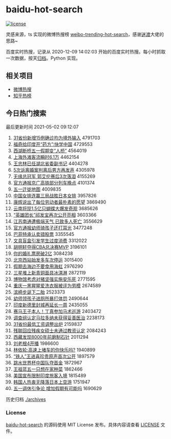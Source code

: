 # baidu-hot-search

[![license](https://img.shields.io/github/license/Arrackisarookie/baidu-hot-search)](https://github.com/Arrackisarookie/baidu-hot-search/blob/master/LICENSE)

灵感来源，ts 实现的微博热搜榜 [weibo-trending-hot-search](https://github.com/justjavac/weibo-trending-hot-search)，感谢[迷渡](https://github.com/justjavac)大佬的思路~

百度实时热搜，记录从 2020-12-09 14:02:03 开始的百度实时热搜。每小时抓取一次数据，按天[归档](./archives)。Python 实现。

## 相关项目
+ [微博热搜](https://github.com/Arrackisarookie/weibo-hot-search)
+ [知乎热榜](https://github.com/Arrackisarookie/zhihu-top-search)

## 今日热门搜索

<!-- Rank Begin -->

最后更新时间 2021-05-02 09:12:07

1. [31省份新增15例确诊均为境外输入](http://www.baidu.com/baidu?cl=3&tn=SE_baiduhomet8_jmjb7mjw&rsv_dl=fyb_top&fr=top1000&wd=31%CA%A1%B7%DD%D0%C2%D4%F615%C0%FD%C8%B7%D5%EF%BE%F9%CE%AA%BE%B3%CD%E2%CA%E4%C8%EB) 4791703
1. [福奇给印度开“药方”:快学中国](http://www.baidu.com/baidu?cl=3&tn=SE_baiduhomet8_jmjb7mjw&rsv_dl=fyb_top&fr=top1000&wd=%B8%A3%C6%E6%B8%F8%D3%A1%B6%C8%BF%AA%A1%B0%D2%A9%B7%BD%A1%B1%3A%BF%EC%D1%A7%D6%D0%B9%FA) 4729553
1. [西湖断桥五一假期变“人桥”](http://www.baidu.com/baidu?cl=3&tn=SE_baiduhomet8_jmjb7mjw&rsv_dl=fyb_top&fr=top1000&wd=%CE%F7%BA%FE%B6%CF%C7%C5%CE%E5%D2%BB%BC%D9%C6%DA%B1%E4%A1%B0%C8%CB%C7%C5%A1%B1) 4564019
1. [上海外滩客流瞬时6.1万](http://www.baidu.com/baidu?cl=3&tn=SE_baiduhomet8_jmjb7mjw&rsv_dl=fyb_top&fr=top1000&wd=%C9%CF%BA%A3%CD%E2%CC%B2%BF%CD%C1%F7%CB%B2%CA%B16.1%CD%F2) 4462154
1. [王忠林已任湖北省委副书记](http://www.baidu.com/baidu?cl=3&tn=SE_baiduhomet8_jmjb7mjw&rsv_dl=fyb_top&fr=top1000&wd=%CD%F5%D6%D2%C1%D6%D2%D1%C8%CE%BA%FE%B1%B1%CA%A1%CE%AF%B8%B1%CA%E9%BC%C7) 4404278
1. [5次诉离婚案判离后男方再发声](http://www.baidu.com/baidu?cl=3&tn=SE_baiduhomet8_jmjb7mjw&rsv_dl=fyb_top&fr=top1000&wd=5%B4%CE%CB%DF%C0%EB%BB%E9%B0%B8%C5%D0%C0%EB%BA%F3%C4%D0%B7%BD%D4%D9%B7%A2%C9%F9) 4305978
1. [无缘总冠军 郭艾伦赛后3次落泪](http://www.baidu.com/baidu?cl=3&tn=SE_baiduhomet8_jmjb7mjw&rsv_dl=fyb_top&fr=top1000&wd=%CE%DE%D4%B5%D7%DC%B9%DA%BE%FC%20%B9%F9%B0%AC%C2%D7%C8%FC%BA%F33%B4%CE%C2%E4%C0%E1) 4155269
1. [官方通报京广高铁部分列车晚点](http://www.baidu.com/baidu?cl=3&tn=SE_baiduhomet8_jmjb7mjw&rsv_dl=fyb_top&fr=top1000&wd=%B9%D9%B7%BD%CD%A8%B1%A8%BE%A9%B9%E3%B8%DF%CC%FA%B2%BF%B7%D6%C1%D0%B3%B5%CD%ED%B5%E3) 4101374
1. [五一迁徙地图](http://www.baidu.com/baidu?cl=3&tn=SE_baiduhomet8_jmjb7mjw&rsv_dl=fyb_top&fr=top1000&wd=%CE%E5%D2%BB%C7%A8%E1%E3%B5%D8%CD%BC) 4009835
1. [中国女排连赢三局战胜日本女排](http://www.baidu.com/baidu?cl=3&tn=SE_baiduhomet8_jmjb7mjw&rsv_dl=fyb_top&fr=top1000&wd=%D6%D0%B9%FA%C5%AE%C5%C5%C1%AC%D3%AE%C8%FD%BE%D6%D5%BD%CA%A4%C8%D5%B1%BE%C5%AE%C5%C5) 3957826
1. [康辉说出了每位劳动者最朴素的愿望](http://www.baidu.com/baidu?cl=3&tn=SE_baiduhomet8_jmjb7mjw&rsv_dl=fyb_top&fr=top1000&wd=%BF%B5%BB%D4%CB%B5%B3%F6%C1%CB%C3%BF%CE%BB%C0%CD%B6%AF%D5%DF%D7%EE%C6%D3%CB%D8%B5%C4%D4%B8%CD%FB) 3869490
1. [云南将现1.5亿只蝴蝶大爆发奇观](http://www.baidu.com/baidu?cl=3&tn=SE_baiduhomet8_jmjb7mjw&rsv_dl=fyb_top&fr=top1000&wd=%D4%C6%C4%CF%BD%AB%CF%D61.5%D2%DA%D6%BB%BA%FB%B5%FB%B4%F3%B1%AC%B7%A2%C6%E6%B9%DB) 3685626
1. [“英雄团长”祁发宝再次公开亮相](http://www.baidu.com/baidu?cl=3&tn=SE_baiduhomet8_jmjb7mjw&rsv_dl=fyb_top&fr=top1000&wd=%A1%B0%D3%A2%D0%DB%CD%C5%B3%A4%A1%B1%C6%EE%B7%A2%B1%A6%D4%D9%B4%CE%B9%AB%BF%AA%C1%C1%CF%E0) 3603366
1. [江苏南通遭极端天气 已致多人死亡](http://www.baidu.com/baidu?cl=3&tn=SE_baiduhomet8_jmjb7mjw&rsv_dl=fyb_top&fr=top1000&wd=%BD%AD%CB%D5%C4%CF%CD%A8%D4%E2%BC%AB%B6%CB%CC%EC%C6%F8%20%D2%D1%D6%C2%B6%E0%C8%CB%CB%C0%CD%F6) 3556629
1. [官方通报幼师骑孩子还打耳光](http://www.baidu.com/baidu?cl=3&tn=SE_baiduhomet8_jmjb7mjw&rsv_dl=fyb_top&fr=top1000&wd=%B9%D9%B7%BD%CD%A8%B1%A8%D3%D7%CA%A6%C6%EF%BA%A2%D7%D3%BB%B9%B4%F2%B6%FA%B9%E2) 3477248
1. [巴菲特承认卖错股票](http://www.baidu.com/baidu?cl=3&tn=SE_baiduhomet8_jmjb7mjw&rsv_dl=fyb_top&fr=top1000&wd=%B0%CD%B7%C6%CC%D8%B3%D0%C8%CF%C2%F4%B4%ED%B9%C9%C6%B1) 3355545
1. [文具盲盒引发学生过度消费](http://www.baidu.com/baidu?cl=3&tn=SE_baiduhomet8_jmjb7mjw&rsv_dl=fyb_top&fr=top1000&wd=%CE%C4%BE%DF%C3%A4%BA%D0%D2%FD%B7%A2%D1%A7%C9%FA%B9%FD%B6%C8%CF%FB%B7%D1) 3312022
1. [胡明轩夺得CBA总决赛MVP](http://www.baidu.com/baidu?cl=3&tn=SE_baiduhomet8_jmjb7mjw&rsv_dl=fyb_top&fr=top1000&wd=%BA%FA%C3%F7%D0%F9%B6%E1%B5%C3CBA%D7%DC%BE%F6%C8%FCMVP) 3196101
1. [你的婚礼票房破2亿](http://www.baidu.com/baidu?cl=3&tn=SE_baiduhomet8_jmjb7mjw&rsv_dl=fyb_top&fr=top1000&wd=%C4%E3%B5%C4%BB%E9%C0%F1%C6%B1%B7%BF%C6%C62%D2%DA) 3084238
1. [北京西站始发多车次停运](http://www.baidu.com/baidu?cl=3&tn=SE_baiduhomet8_jmjb7mjw&rsv_dl=fyb_top&fr=top1000&wd=%B1%B1%BE%A9%CE%F7%D5%BE%CA%BC%B7%A2%B6%E0%B3%B5%B4%CE%CD%A3%D4%CB) 3015400
1. [假期去海边不要食用海虹](http://www.baidu.com/baidu?cl=3&tn=SE_baiduhomet8_jmjb7mjw&rsv_dl=fyb_top&fr=top1000&wd=%BC%D9%C6%DA%C8%A5%BA%A3%B1%DF%B2%BB%D2%AA%CA%B3%D3%C3%BA%A3%BA%E7) 2976290
1. [三星堆上新青铜面具冰淇淋](http://www.baidu.com/baidu?cl=3&tn=SE_baiduhomet8_jmjb7mjw&rsv_dl=fyb_top&fr=top1000&wd=%C8%FD%D0%C7%B6%D1%C9%CF%D0%C2%C7%E0%CD%AD%C3%E6%BE%DF%B1%F9%E4%BF%C1%DC) 2872119
1. [博物馆考虑对猪坚强实施安乐死](http://www.baidu.com/baidu?cl=3&tn=SE_baiduhomet8_jmjb7mjw&rsv_dl=fyb_top&fr=top1000&wd=%B2%A9%CE%EF%B9%DD%BF%BC%C2%C7%B6%D4%D6%ED%BC%E1%C7%BF%CA%B5%CA%A9%B0%B2%C0%D6%CB%C0) 2771595
1. [重庆一黑猩猩爱洗衣服被评为劳模](http://www.baidu.com/baidu?cl=3&tn=SE_baiduhomet8_jmjb7mjw&rsv_dl=fyb_top&fr=top1000&wd=%D6%D8%C7%EC%D2%BB%BA%DA%D0%C9%D0%C9%B0%AE%CF%B4%D2%C2%B7%FE%B1%BB%C6%C0%CE%AA%C0%CD%C4%A3) 2674589
1. [滨崎步诞下二胎](http://www.baidu.com/baidu?cl=3&tn=SE_baiduhomet8_jmjb7mjw&rsv_dl=fyb_top&fr=top1000&wd=%B1%F5%C6%E9%B2%BD%B5%AE%CF%C2%B6%FE%CC%A5) 2523373
1. [幼师领孩子进厕所暴打体罚](http://www.baidu.com/baidu?cl=3&tn=SE_baiduhomet8_jmjb7mjw&rsv_dl=fyb_top&fr=top1000&wd=%D3%D7%CA%A6%C1%EC%BA%A2%D7%D3%BD%F8%B2%DE%CB%F9%B1%A9%B4%F2%CC%E5%B7%A3) 2490644
1. [印度新德里封城再延长一周](http://www.baidu.com/baidu?cl=3&tn=SE_baiduhomet8_jmjb7mjw&rsv_dl=fyb_top&fr=top1000&wd=%D3%A1%B6%C8%D0%C2%B5%C2%C0%EF%B7%E2%B3%C7%D4%D9%D1%D3%B3%A4%D2%BB%D6%DC) 2435055
1. [赛马王子本人！丁真参加马术巡游](http://www.baidu.com/baidu?cl=3&tn=SE_baiduhomet8_jmjb7mjw&rsv_dl=fyb_top&fr=top1000&wd=%C8%FC%C2%ED%CD%F5%D7%D3%B1%BE%C8%CB%A3%A1%B6%A1%D5%E6%B2%CE%BC%D3%C2%ED%CA%F5%D1%B2%D3%CE) 2403472
1. [调查组认定马拉多纳未获得妥善医治](http://www.baidu.com/baidu?cl=3&tn=SE_baiduhomet8_jmjb7mjw&rsv_dl=fyb_top&fr=top1000&wd=%B5%F7%B2%E9%D7%E9%C8%CF%B6%A8%C2%ED%C0%AD%B6%E0%C4%C9%CE%B4%BB%F1%B5%C3%CD%D7%C9%C6%D2%BD%D6%CE) 2238173
1. [31省份最低工资调整出炉](http://www.baidu.com/baidu?cl=3&tn=SE_baiduhomet8_jmjb7mjw&rsv_dl=fyb_top&fr=top1000&wd=31%CA%A1%B7%DD%D7%EE%B5%CD%B9%A4%D7%CA%B5%F7%D5%FB%B3%F6%C2%AF) 2159837
1. [残联回应残疾女硕士未通过教资认定](http://www.baidu.com/baidu?cl=3&tn=SE_baiduhomet8_jmjb7mjw&rsv_dl=fyb_top&fr=top1000&wd=%B2%D0%C1%AA%BB%D8%D3%A6%B2%D0%BC%B2%C5%AE%CB%B6%CA%BF%CE%B4%CD%A8%B9%FD%BD%CC%D7%CA%C8%CF%B6%A8) 2084243
1. [西藏发现8000年前磨制石针](http://www.baidu.com/baidu?cl=3&tn=SE_baiduhomet8_jmjb7mjw&rsv_dl=fyb_top&fr=top1000&wd=%CE%F7%B2%D8%B7%A2%CF%D68000%C4%EA%C7%B0%C4%A5%D6%C6%CA%AF%D5%EB) 2011294
1. [刘老根4开播](http://www.baidu.com/baidu?cl=3&tn=SE_baiduhomet8_jmjb7mjw&rsv_dl=fyb_top&fr=top1000&wd=%C1%F5%C0%CF%B8%F94%BF%AA%B2%A5) 1986600
1. [林依轮:高速上堵车的你快乐吗?](http://www.baidu.com/baidu?cl=3&tn=SE_baiduhomet8_jmjb7mjw&rsv_dl=fyb_top&fr=top1000&wd=%C1%D6%D2%C0%C2%D6%3A%B8%DF%CB%D9%C9%CF%B6%C2%B3%B5%B5%C4%C4%E3%BF%EC%C0%D6%C2%F0%3F) 1940899
1. [“铁人”王进喜珍贵原声首次公开](http://www.baidu.com/baidu?cl=3&tn=SE_baiduhomet8_jmjb7mjw&rsv_dl=fyb_top&fr=top1000&wd=%A1%B0%CC%FA%C8%CB%A1%B1%CD%F5%BD%F8%CF%B2%D5%E4%B9%F3%D4%AD%C9%F9%CA%D7%B4%CE%B9%AB%BF%AA) 1897579
1. [跳水世界杯中国队夺首金](http://www.baidu.com/baidu?cl=3&tn=SE_baiduhomet8_jmjb7mjw&rsv_dl=fyb_top&fr=top1000&wd=%CC%F8%CB%AE%CA%C0%BD%E7%B1%AD%D6%D0%B9%FA%B6%D3%B6%E1%CA%D7%BD%F0) 1872967
1. [王祖蓝五一只想在家种菜](http://www.baidu.com/baidu?cl=3&tn=SE_baiduhomet8_jmjb7mjw&rsv_dl=fyb_top&fr=top1000&wd=%CD%F5%D7%E6%C0%B6%CE%E5%D2%BB%D6%BB%CF%EB%D4%DA%BC%D2%D6%D6%B2%CB) 1862466
1. [美国宣布限制印度旅客入境](http://www.baidu.com/baidu?cl=3&tn=SE_baiduhomet8_jmjb7mjw&rsv_dl=fyb_top&fr=top1000&wd=%C3%C0%B9%FA%D0%FB%B2%BC%CF%DE%D6%C6%D3%A1%B6%C8%C2%C3%BF%CD%C8%EB%BE%B3) 1815489
1. [韩国人热衷无降落日本上空游](http://www.baidu.com/baidu?cl=3&tn=SE_baiduhomet8_jmjb7mjw&rsv_dl=fyb_top&fr=top1000&wd=%BA%AB%B9%FA%C8%CB%C8%C8%D6%D4%CE%DE%BD%B5%C2%E4%C8%D5%B1%BE%C9%CF%BF%D5%D3%CE) 1751947
1. [五一调休引争论 增加假期有可能吗](http://www.baidu.com/baidu?cl=3&tn=SE_baiduhomet8_jmjb7mjw&rsv_dl=fyb_top&fr=top1000&wd=%CE%E5%D2%BB%B5%F7%D0%DD%D2%FD%D5%F9%C2%DB%20%D4%F6%BC%D3%BC%D9%C6%DA%D3%D0%BF%C9%C4%DC%C2%F0) 1690629
<!-- Rank End -->

历史归档 [./archives](./archives)

### License

[baidu-hot-search](https://github.com/Arrackisarookie/baidu-hot-search) 的源码使用 MIT License 发布。具体内容请查看 [LICENSE](./LICENSE) 文件。

